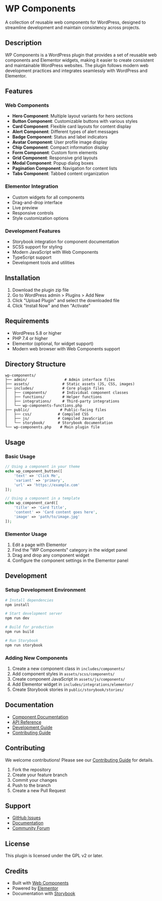 # WP Components

A collection of reusable web components for WordPress, designed to streamline development and maintain consistency across projects.

## Description

WP Components is a WordPress plugin that provides a set of reusable web components and Elementor widgets, making it easier to create consistent and maintainable WordPress websites. The plugin follows modern web development practices and integrates seamlessly with WordPress and Elementor.

## Features

### Web Components
- **Hero Component**: Multiple layout variants for hero sections
- **Button Component**: Customizable buttons with various styles
- **Card Component**: Flexible card layouts for content display
- **Alert Component**: Different types of alert messages
- **Badge Component**: Status and label indicators
- **Avatar Component**: User profile image display
- **Chip Component**: Compact information display
- **Form Component**: Custom form elements
- **Grid Component**: Responsive grid layouts
- **Modal Component**: Popup dialog boxes
- **Pagination Component**: Navigation for content lists
- **Tabs Component**: Tabbed content organization

### Elementor Integration
- Custom widgets for all components
- Drag-and-drop interface
- Live preview
- Responsive controls
- Style customization options

### Development Features
- Storybook integration for component documentation
- SCSS support for styling
- Modern JavaScript with Web Components
- TypeScript support
- Development tools and utilities

## Installation

1. Download the plugin zip file
2. Go to WordPress admin > Plugins > Add New
3. Click "Upload Plugin" and select the downloaded file
4. Click "Install Now" and then "Activate"

## Requirements

- WordPress 5.8 or higher
- PHP 7.4 or higher
- Elementor (optional, for widget support)
- Modern web browser with Web Components support

## Directory Structure

```
wp-components/
├── admin/                 # Admin interface files
├── assets/               # Static assets (JS, CSS, images)
├── includes/             # Core plugin files
│   ├── components/       # Individual component classes
│   ├── functions/        # Helper functions
│   ├── integrations/     # Third-party integrations
│   └── wp-components-functions.php
├── public/              # Public-facing files
│   ├── css/            # Compiled CSS
│   ├── js/             # Compiled JavaScript
│   └── storybook/      # Storybook documentation
└── wp-components.php    # Main plugin file
```

## Usage

### Basic Usage
```php
// Using a component in your theme
echo wp_component_button([
    'text' => 'Click Me',
    'variant' => 'primary',
    'url' => 'https://example.com'
]);

// Using a component in a template
echo wp_component_card([
    'title' => 'Card Title',
    'content' => 'Card content goes here',
    'image' => 'path/to/image.jpg'
]);
```

### Elementor Usage
1. Edit a page with Elementor
2. Find the "WP Components" category in the widget panel
3. Drag and drop any component widget
4. Configure the component settings in the Elementor panel

## Development

### Setup Development Environment
```bash
# Install dependencies
npm install

# Start development server
npm run dev

# Build for production
npm run build

# Run Storybook
npm run storybook
```

### Adding New Components
1. Create a new component class in `includes/components/`
2. Add component styles in `assets/scss/components/`
3. Create component JavaScript in `assets/js/components/`
4. Add Elementor widget in `includes/integrations/elementor/`
5. Create Storybook stories in `public/storybook/stories/`

## Documentation

- [Component Documentation](public/storybook)
- [API Reference](docs/api.md)
- [Development Guide](docs/development.md)
- [Contributing Guide](CONTRIBUTING.md)

## Contributing

We welcome contributions! Please see our [Contributing Guide](CONTRIBUTING.md) for details.

1. Fork the repository
2. Create your feature branch
3. Commit your changes
4. Push to the branch
5. Create a new Pull Request

## Support

- [GitHub Issues](https://github.com/ThoughtLabDev/wp-components/issues)
- [Documentation](https://github.com/ThoughtLabDev/wp-components/wiki)
- [Community Forum](https://github.com/ThoughtLabDev/wp-components/discussions)

## License

This plugin is licensed under the GPL v2 or later.

## Credits

- Built with [Web Components](https://developer.mozilla.org/en-US/docs/Web/Web_Components)
- Powered by [Elementor](https://elementor.com/)
- Documentation with [Storybook](https://storybook.js.org/) 